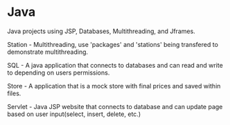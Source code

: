 # Java
Java projects using JSP, Databases, Multithreading, and Jframes.

Station - Multithreading, use 'packages' and 'stations' being transfered to demonstrate multithreading.

SQL - A java application that connects to databases and can read and write to depending on users permissions. 

Store - A application that is a mock store with final prices and saved within files.

Servlet - Java JSP website that connects to database and can update page based on user input(select, insert, delete, etc.)
